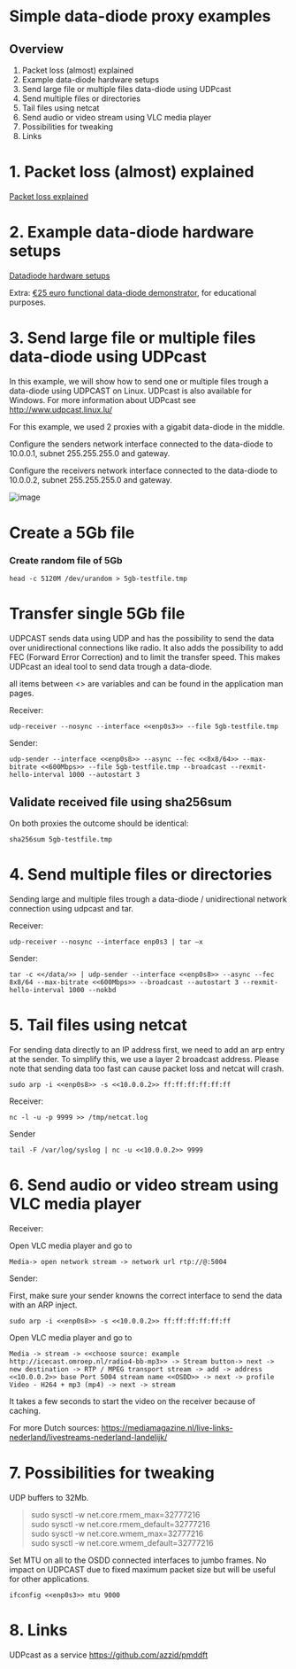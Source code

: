 # Simple data-diode proxy examples

## Overview

1. Packet loss (almost) explained
2. Example data-diode hardware setups
3. Send large file or multiple files data-diode using UDPcast
4. Send multiple files or directories
5. Tail files using netcat
6. Send audio or video stream using VLC media player
7. Possibilities for tweaking
8. Links


# 1. Packet loss (almost) explained
[Packet loss explained](https://github.com/CyberInnovationHub-NLD/OpenSourceDataDiode-OSDD-/blob/master/Set-up_examples/Packetloss_explained.md)

# 2. Example data-diode hardware setups
[Datadiode hardware setups](https://github.com/CyberInnovationHub-NLD/OpenSourceDataDiode-OSDD-/blob/master/Set-up_examples/datadiode_hardware_setups.md)

Extra: [€25 euro functional data-diode demonstrator](https://github.com/CyberInnovationHub-NLD/OpenSourceDataDiode-OSDD-/blob/master/Set-up_examples/Update%2025_euro_data-diode_demonstator.md), for educational purposes.

# 3. Send large file or multiple files data-diode using UDPcast
In this example, we will show how to send one or multiple files trough a data-diode using UDPCAST on Linux. UDPcast is also available for Windows. For more information about UDPcast see http://www.udpcast.linux.lu/

For this example, we used 2 proxies with a gigabit data-diode in the middle.

Configure the senders network interface connected to the data-diode to 10.0.0.1, subnet 255.255.255.0 and gateway.

Configure the receivers network interface connected to the data-diode to 10.0.0.2, subnet 255.255.255.0 and gateway.

![image](https://user-images.githubusercontent.com/104058636/191469389-2fb403e6-97cf-435d-ab36-885845a3e5db.png)


# Create a 5Gb file
### Create random file of 5Gb

```head -c 5120M /dev/urandom > 5gb-testfile.tmp```

# Transfer single 5Gb file
UDPCAST sends data using UDP and has the possibility to send the data over unidirectional connections like radio. It also adds the possibility to add FEC (Forward Error Correction) and to limit the transfer speed. This makes UDPcast an ideal tool to send data trough a data-diode.

all items between <<variable>> are variables and can be found in the application man pages.

Receiver:

```udp-receiver --nosync --interface <<enp0s3>> --file 5gb-testfile.tmp```

Sender:

```udp-sender --interface <<enp0s8>> --async --fec <<8x8/64>> --max-bitrate <<600Mbps>> --file 5gb-testfile.tmp --broadcast --rexmit-hello-interval 1000 --autostart 3```

## Validate received file using sha256sum
On both proxies the outcome should be identical:

```sha256sum 5gb-testfile.tmp```

# 4. Send multiple files or directories
Sending large and multiple files trough a data-diode / unidirectional network connection using udpcast and tar.

Receiver:

```udp-receiver --nosync --interface enp0s3 | tar –x```

Sender:

```tar -c <</data/>> | udp-sender --interface <<enp0s8>> --async --fec 8x8/64 --max-bitrate <<600Mbps>> --broadcast --autostart 3 --rexmit-hello-interval 1000 --nokbd```

# 5. Tail files using netcat
For sending data directly to an IP address first, we need to add an arp entry at the sender. To simplify this, we use a layer 2 broadcast address. Please note that sending data too fast can cause packet loss and netcat will crash.

```sudo arp -i <<enp0s8>> -s <<10.0.0.2>> ff:ff:ff:ff:ff:ff```

Receiver:

```nc -l -u -p 9999 >> /tmp/netcat.log```

Sender

```tail -F /var/log/syslog | nc -u <<10.0.0.2>> 9999```

# 6. Send audio or video stream using VLC media player
Receiver:

Open VLC media player and go to

```Media-> open network stream -> network url rtp://@:5004```

Sender:

First, make sure your sender knowns the correct interface to send the data with an ARP inject.

```sudo arp -i <<enp0s8>> -s <<10.0.0.2>> ff:ff:ff:ff:ff:ff```

Open VLC media player and go to

```Media -> stream -> <<choose source: example http://icecast.omroep.nl/radio4-bb-mp3>> -> Stream button-> next -> new destination -> RTP / MPEG transport stream -> add -> address <<10.0.0.2>> base Port 5004 stream name <<OSDD>> -> next -> profile Video - H264 + mp3 (mp4) -> next -> stream```

It takes a few seconds to start the video on the receiver because of caching.

For more Dutch sources: https://mediamagazine.nl/live-links-nederland/livestreams-nederland-landelijk/

# 7. Possibilities for tweaking
UDP buffers to 32Mb.

> sudo sysctl -w net.core.rmem_max=32777216 <br>
> sudo sysctl -w net.core.rmem_default=32777216 <br>
> sudo sysctl -w net.core.wmem_max=32777216  <br>
> sudo sysctl -w net.core.wmem_default=32777216 <br>

Set MTU on all to the OSDD connected interfaces to jumbo frames. No impact on UDPCAST due to fixed maximum packet size but will be useful for other applications.

```ifconfig <<enp0s3>> mtu 9000```

# 8. Links
UDPcast as a service
https://github.com/azzid/pmddft

